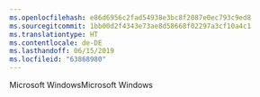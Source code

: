```yaml
---
ms.openlocfilehash: e86d6956c2fad54938e3bc8f2087e0ec793c9ed8
ms.sourcegitcommit: 1bb00d2f4343e73ae8d58668f02297a3cf10a4c1
ms.translationtype: HT
ms.contentlocale: de-DE
ms.lasthandoff: 06/15/2019
ms.locfileid: "63868980"
---
```

<span data-ttu-id="01946-101">Microsoft Windows</span><span class="sxs-lookup"><span data-stu-id="01946-101">Microsoft Windows</span></span>